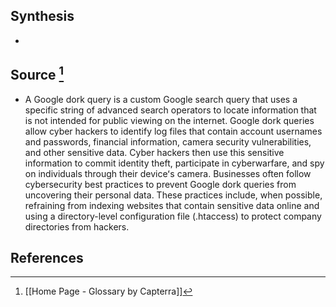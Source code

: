 ## Synthesis
- 
## Source [^1]
- A Google dork query is a custom Google search query that uses a specific string of advanced search operators to locate information that is not intended for public viewing on the internet. Google dork queries allow cyber hackers to identify log files that contain account usernames and passwords, financial information, camera security vulnerabilities, and other sensitive data. Cyber hackers then use this sensitive information to commit identity theft, participate in cyberwarfare, and spy on individuals through their deviceʻs camera. Businesses often follow cybersecurity best practices to prevent Google dork queries from uncovering their personal data. These practices include, when possible, refraining from indexing websites that contain sensitive data online and using a directory-level configuration file (.htaccess) to protect company directories from hackers.
## References

[^1]: [[Home Page - Glossary by Capterra]]